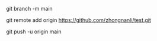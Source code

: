 git branch -m main

git remote add origin https://github.com/zhongnanli/test.git

git push -u origin main
